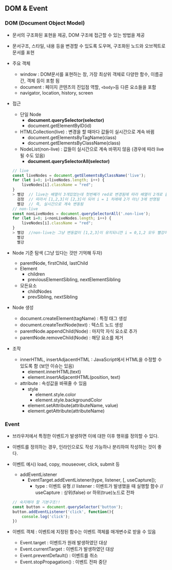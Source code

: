 ## DOM & Event

### DOM (Document Object Model)

- 문서의 구조화된 표현을 제공, DOM 구조에 접근할 수 있는 방법을 제공
- 문서구조, 스타일, 내용 등을 변경할 수 있도록 도우며, 구조화된 노드와 오브젝트로 문서를 표현
- 주요 객체
  - window : DOM문서를 표현하는 창, 가장 최상위 객체로 다양한 함수, 이름공간, 객체 등이 포함 됨
  - document : 페이지 콘텐츠의 진입점 역할, `<body>`등 다른 요소들을 포함
  - navigator, location, history, screen

- 접근

  - 단일 Node 
    - **document.querySelector(selector)**
    - document.getElementByID(id)
  - HTMLCollection(live) : 변경을 할 때마다 값들이 실시간으로 계속 바뀜
    - document.getElementsByTagName(class)
    - document.getElementsByClassName(class)
  - NodeList(non-live) : 값들이 실시간으로 계속 바뀌지 않음 (경우에 따라 live 될 수도 있음)
    - **document.querySelectorAll(selector)**

  ```javascript
  // live
  const liveNodes = document.getElementsByClassName('live');
  for (let i=0; i<liveNodes.length; i++) {
      liveNodes[i].className = "red";
  }
  > 빨강	// live는 배열이 3개있었는데 첫번째가 red로 변경됨에 따라 배열이 2개로 줄었음
    검정	// 따라서 [1,2,3]이 [2,3]이 되어 i = 1 차례때 2가 아닌 3에 반영됨
    빨강	// 즉, 실시간으로 계속 변동됨
  // non-live
  const nonLiveNodes = document.querySelectorAll('.non-live');
  for (let i=0; i<nonLiveNodes.length; i++) {
      liveNodes[i].className = "red";
  }
  > 빨강	//non-live는 그냥 변동없이 [1,2,3]이 유지되니깐 i = 0,1,2 모두 빨강이 적용 됨
    빨강
    빨강
  ```

- Node 기준 탐색 (그냥 있다는 것만 기억해 두자)

  - parentNode, firstChild, lastChild
  - Element
    - children
    - previousElementSibling, nextElementSibling
  - 모든요소
    - childNodes
    - prevSibling, nextSibling

- Node 생성
  - document.createElement(tagName) : 특정 태그 생성
  - document.createTextNode(text) : 텍스트 노드 생성
  - parentNode.appendChild(Node) : 마지막 자식 요소로 추가
  - parentNode.removeChild(Node) : 해당 요소를 제거
- 조작
  - innerHTML, insertAdjacentHTML : JavaScript에서 HTML을 수정할 수 있도록 함 (보안 이슈는 있음)
    - element.innerHTML(text)
    - element.insertAdjacentHTML(position, text)
  - attribute : 속성값을 바꿔줄 수 있음
    - style
      - element.style.color
      - element.style.backgroundColor
    - element.setAttribute(attributeName, value)
    - element.getAttribute(attributeName)



### Event

- 브라우저에서 특정한 이벤트가 발생하면 이에 대한 이후 행위를 정의할 수 있다.

- 이벤트를 정의하는 경우, 인라인으로도 작성 가능하나 분리하여 작성하는 것이 좋다.

- 이벤트 예시) load, copy, mouseover, click, submit 등

  - addEventListener
    - EventTarget.addEventListener(type, listener, [, useCapture]);
      - type : 이벤트 유형 // listener : 이벤트가 발생했을 때 실행할 함수 // useCapture : 상위(false) or 하위(true)노드로 전파

  ```javascript
  // 숙지해야 할 기본구조!!
  const button = document.querySelector('button');
  button.addEventListener('click', function(){
      console.log('click');
  })
  ```

- 이벤트 객체 : 이벤트에 지정된 함수는 이벤트 객체를 매개변수로 받을 수 있음

  - Event.target : 이벤트가 원래 발생하였던 대상
  - Event.currentTarget : 이벤트가 발생하였던 대상
  - Event.preventDefault() : 이벤트를 취소
  - Event.stopPropagation() : 이벤트 전파 중단 

